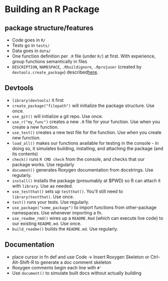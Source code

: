 # Building an R Package

## package structure/features
- Code goes in `R/`
- Tests go in `tests/`
- Data goes in `data/`
- One function definition per `.R` file (under `R/`) at first. With experience, group functions semantically in files
- `DESCRIPTION`, `NAMESPACE`, `.Rbuildignore`, `.Rprojuser` (created by `devtools.create_package`) described[here](https://r-pkgs.org/whole-game.html#create_package). 

## Devtools

- `library(devtools)` it first
- `create_package("filepath")` will initialize the package structure. Use once.
- `use_git()` will initialize a git repo. Use once.
- `use_r("my_func")` creates a new `.R` file for your function. Use when you create a new function.
- `use_test()` creates a new test file for the function. Use when you create new function.
- `load_all()` makes our functions available for testing in the console - in doing so, it simulates building, installing, and attaching the package (and its contents)
- `check()` runs `R CMD check` from the console, and checks that our package works. Use regularly
- `document()` generates Roxygen documentation from docstrings. Use regularly.
- `install()` installs the package (presumably at $PWD) so R can attach it with `library`. Use as needed. 
- `use_testthat()` sets  up `testthat()`. You'll still need to `library(testthat)`. Use once.
- `test()` runs your tests. Use regularly.
- `use_package("some_package")` to import functions from other-package namespaces. Use whenever importing a fn.
- `use_readme_rmd()` wires up a `README.Rmd` (which can execute live code) to our existing `README.md`. Use once.
- `build_readme()` builds the `README.md`. Use regularly.

## Documentation
- place cursor in fn def and use Code -> Insert Roxygen Skeleton or Ctrl-Alt-Shift-R to generate a doc comment skeleton
- Roxygen comments begin each line with `#'`
- Use `document()` to simulate built docs without actually building


